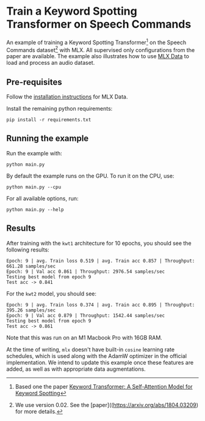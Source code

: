 # Train a Keyword Spotting Transformer on Speech Commands

An example of training a Keyword Spotting Transformer[^1] on the Speech
Commands dataset[^2] with MLX. All supervised only configurations from the
paper are available. The example also illustrates how to use [MLX
Data](https://github.com/ml-explore/mlx-data) to load and process an audio
dataset.

## Pre-requisites

Follow the [installation
instructions](https://ml-explore.github.io/mlx-data/build/html/install.html)
for MLX Data.

Install the remaining python requirements:

```
pip install -r requirements.txt
```

## Running the example

Run the example with:

```
python main.py
```

By default the example runs on the GPU. To run it on the CPU, use:

```
python main.py --cpu
```

For all available options, run:

```
python main.py --help
```

## Results

After training with the `kwt1` architecture for 10 epochs, you
should see the following results:

```
Epoch: 9 | avg. Train loss 0.519 | avg. Train acc 0.857 | Throughput: 661.28 samples/sec
Epoch: 9 | Val acc 0.861 | Throughput: 2976.54 samples/sec
Testing best model from epoch 9
Test acc -> 0.841
```

For the `kwt2` model, you should see:
```
Epoch: 9 | avg. Train loss 0.374 | avg. Train acc 0.895 | Throughput: 395.26 samples/sec
Epoch: 9 | Val acc 0.879 | Throughput: 1542.44 samples/sec
Testing best model from epoch 9
Test acc -> 0.861
```

Note that this was run on an M1 Macbook Pro with 16GB RAM.

At the time of writing, `mlx` doesn't have built-in `cosine` learning rate
schedules, which is used along with the AdamW optimizer in the official
implementation. We intend to update this example once these features are added,
as well as with appropriate data augmentations.

[^1]: Based one the paper [Keyword Transformer: A Self-Attention Model for Keyword Spotting](https://www.isca-speech.org/archive/interspeech_2021/berg21_interspeech.html)
[^2]: We use version 0.02. See the [paper]((https://arxiv.org/abs/1804.03209) for more details.
